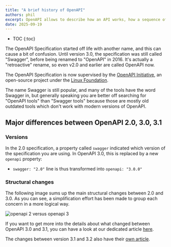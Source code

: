 ```yaml
---
title: "A brief history of OpenAPI"
authors: phil
excerpt: OpenAPI allows to describe how an API works, how a sequence of APIs work together, generate client code, create tests, apply design standards, deploy documentation, and much more.
date: 2025-09-19
---
```


- TOC
{:toc}

The OpenAPI Specification started off life with another name, and this can cause a bit of confusion. Until version 3.0, the specification was still called "Swagger", before being renamed to "OpenAPI" in 2016. It's actually a "retroactive" rename, so even v2.0 and earlier are called OpenAPI now.

The OpenAPI Specification is now supervised by the [OpenAPI Initiative](https://www.openapis.org/), an open-source project under the [Linux Foundation](https://linuxfoundation.org/).

The name Swagger is still popular, and many of the tools have the word Swagger in, but generally speaking you are better off searching for "OpenAPI tools" than "Swagger tools" because those are mostly old outdated tools which don't work with modern versions of OpenAPI.

## Major differences between OpenAPI 2.0, 3.0, 3.1

### Versions

In the 2.0 specification, a property called `swagger` indicated which version of the specification you are using. In OpenAPI 3.0, this is replaced by a new `openapi` property:

- `swagger: "2.0"` line is thus transformed into `openapi: "3.0.0"`

### Structural changes

The following image sums up the main structural changes between 2.0 and 3.0. As you can see, a simplification effort has been made to group each concern in a more logical way.

![openapi 2 versus openapi 3](https://storage.googleapis.com/bump-blog-resources/what-is-openapi/OpenAPI-2-versus-OpenAPI-3.png)

If you want to get more into the details about what changed between OpenAPI 3.0 and 3.1, you can have a look at our dedicated article [here](https://bump.sh/blog/changes-in-openapi-3-1).

The changes between version 3.1 and 3.2 also have their [own article](https://bump.sh/blog/openapi-3-2-what-to-expect/).
